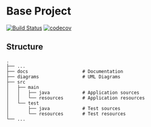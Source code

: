 # Base Project
[![Build Status](https://travis-ci.org/k725374k/BaseProject.svg?branch=master)](https://travis-ci.org/k725374k/BaseProject)
[![codecov](https://codecov.io/gh/k725374k/BaseProject/branch/master/graph/badge.svg)](https://codecov.io/gh/k725374k/BaseProject)

## Structure
```
.
├── ...
├── docs                    # Documentation
├── diagrams                # UML Diagrams
├── src
│   ├── main
│   │   ├── java            # Application sources
│   │   └── resources       # Application resources
│   └── test
│       ├── java            # Test sources
│       └── resources       # Test resources
└── ...
```
